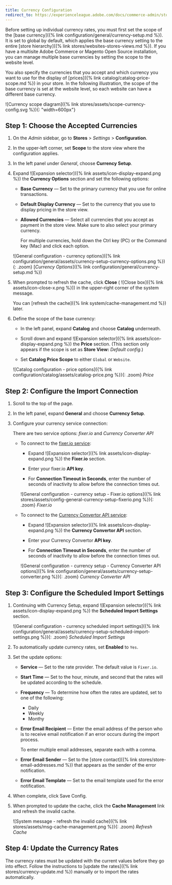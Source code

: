 ```yaml
---
title: Currency Configuration
redirect_to: https://experienceleague.adobe.com/docs/commerce-admin/stores-sales/site-store/currency/currency-configuration.html
---
```


Before setting up individual currency rates, you must first set the scope of the [base currency]({% link configuration/general/currency-setup.md %}). It is set to global by default, which applies the base currency setting to the entire [store hierarchy]({% link stores/websites-stores-views.md %}). If you have a multisite Adobe Commerce or Magento Open Source installation, you can manage multiple base currencies by setting the scope to the website level.

You also specify the currencies that you accept and which currency you want to use for the display of [prices]({% link catalog/catalog-price-scope.md %}) in your store. In the following illustration, the scope of the base currency is set at the website level, so each website can have a different base currency.

![Currency scope diagram]({% link stores/assets/scope-currency-config.svg %}){: "width=600px"}

## Step 1: Choose the Accepted Currencies

1. On the _Admin_ sidebar, go to **Stores** > _Settings_ > **Configuration**.

1. In the upper-left corner, set **Scope** to the store view where the configuration applies.

1. In the left panel under _General_, choose **Currency Setup**.

1. Expand ![Expansion selector]({% link assets/icon-display-expand.png %}) the **Currency Options** section and set the following options:

   - **Base Currency** — Set to the primary currency that you use for online transactions.

   - **Default Display Currency** — Set to the currency that you use to display pricing in the store view.

   - **Allowed Currencies** — Select all currencies that you accept as payment in the store view. Make sure to also select your primary currency.

      For multiple currencies, hold down the Ctrl key (PC) or the Command key (Mac) and click each option.

   ![General configuration - currency options]({% link configuration/general/assets/currency-setup-currency-options.png %}){: .zoom}
   [_Currency Options_]({% link configuration/general/currency-setup.md %})

1. When prompted to refresh the cache, click **Close** ( ![Close box]({% link assets/icon-close-x.png %})) in the upper-right corner of the system message.

   You can [refresh the cache]({% link system/cache-management.md %}) later.

1. Define the scope of the base currency:

   - In the left panel, expand **Catalog** and choose **Catalog** underneath.

   - Scroll down and expand ![Expansion selector]({% link assets/icon-display-expand.png %}) the **Price** section. (This section only appears if the scope is set as **Store View:** _Default config_.)

   - Set **Catalog Price Scope** to either `Global` or `Website`.

   ![Catalog configuration - price options]({% link configuration/catalog/assets/catalog-price.png %}){: .zoom}
   _Price_

## Step 2: Configure the Import Connection

1. Scroll to the top of the page.

1. In the left panel, expand **General** and choose **Currency Setup**.

1. Configure your currency service connection:

   There are two service options: _fixer.io_ and _Currency Converter API_

   - To connect to the [fixer.io service](https://fixer.io/):

      - Expand ![Expansion selector]({% link assets/icon-display-expand.png %}) the **Fixer.io** section.

      - Enter your fixer.io **API key**.

      - For **Connection Timeout in Seconds**, enter the number of seconds of inactivity to allow before the connection times out.

      ![General configuration - currency setup - Fixer.io options]({% link stores/assets/config-general-currency-setup-fixerio.png %}){: .zoom}
      _Fixer.io_

   - To connect to the [Currency Convertor API service](https://free.currencyconverterapi.com/):

      - Expand ![Expansion selector]({% link assets/icon-display-expand.png %}) the **Currency Convertor API** section.

      - Enter your Currency Convertor **API key**.

      - For **Connection Timeout in Seconds**, enter the number of seconds of inactivity to allow before the connection times out.

      ![General configuration - currency setup - Currency Converter API options]({% link configuration/general/assets/currency-setup-converter.png %}){: .zoom}
      _Currency Converter API_

## Step 3: Configure the Scheduled Import Settings

1. Continuing with Currency Setup, expand ![Expansion selector]({% link assets/icon-display-expand.png %}) the **Scheduled Import Settings** section.

   ![General configuration - currency scheduled import settings]({% link configuration/general/assets/currency-setup-scheduled-import-settings.png %}){: .zoom}
   _Scheduled Import Settings_

1. To automatically update currency rates, set **Enabled** to `Yes`.

1. Set the update options:

   - **Service** — Set to the rate provider. The default value is `Fixer.io`.

   - **Start Time** — Set to the hour, minute, and second that the rates will be updated according to the schedule.

   - **Frequency** — To determine how often the rates are updated, set to one of the following:

      - Daily
      - Weekly
      - Monthy

   - **Error Email Recipient** — Enter the email address of the person who is to receive email notification if an error occurs during the import process.

      To enter multiple email addresses, separate each with a comma.

   - **Error Email Sender** — Set to the [store contact]({% link stores/store-email-addresses.md %}) that appears as the sender of the error notification.

   - **Error Email Template** — Set to the email template used for the error notification.

1. When complete, click <span class="btn">Save Config</span>.

1. When prompted to update the cache, click the **Cache Management** link and refresh the invalid cache.

   ![System message - refresh the invalid cache]({% link stores/assets/msg-cache-management.png %}){: .zoom}
   _Refresh Cache_

## Step 4: Update the Currency Rates

The currency rates must be updated with the current values before they go into effect. Follow the instructions to [update the rates]({% link stores/currency-update.md %}) manually or to import the rates automatically.
